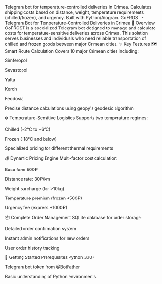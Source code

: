 Telegram bot for temperature-controlled deliveries in Crimea. Calculates shipping costs based on distance, weight, temperature requirements (chilled/frozen), and urgency. Built with Python/Aiogram.
GoFROST - Telegram Bot for Temperature-Controlled Deliveries in Crimea
📌 Overview
GoFROST is a specialized Telegram bot designed to manage and calculate costs for temperature-sensitive deliveries across Crimea. This solution serves businesses and individuals who need reliable transportation of chilled and frozen goods between major Crimean cities.
✨ Key Features
🗺️ Smart Route Calculation
Covers 10 major Crimean cities including:

Simferopol

Sevastopol

Yalta

Kerch

Feodosia

Precise distance calculations using geopy's geodesic algorithm

❄️ Temperature-Sensitive Logistics
Supports two temperature regimes:

Chilled (+2°C to +6°C)

Frozen (-18°C and below)

Specialized pricing for different thermal requirements

💰 Dynamic Pricing Engine
Multi-factor cost calculation:

Base fare: 500₽

Distance rate: 30₽/km

Weight surcharge (for >10kg)

Temperature premium (frozen +500₽)

Urgency fee (express +1000₽)

📦 Complete Order Management
SQLite database for order storage

Detailed order confirmation system

Instant admin notifications for new orders

User order history tracking

🚀 Getting Started
Prerequisites
Python 3.10+

Telegram bot token from @BotFather

Basic understanding of Python environments

